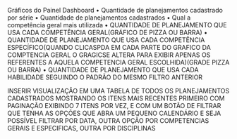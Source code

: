 Gráficos do Painel Dashboard
 • Quantidade de planejamentos cadastrado por série 
 • Quantidade de planejamentos cadastrados
 • Qual a competência geral mais utilizada
 • QUANTIDADE DE PLANEJAMENTO QUE USA CADA COMPETÊNCIA GERAL(GRÁFICO DE PIZZA OU BARRA)
 • QUANTIDADE DE PLANEJAMENTO QUE USA CADA COMPETÊNCIA ESPECÍFICO(QUANDO CLICASPDA EM CADA PARTE DO GRAFICO DA COMPTENCIA GERAL O GRAGICSE ALTERA PARA EXIBIR APENAS OS REFERENTES A AQUELA COMPETENCIA GERAL ESCOLHIDA)(GRADE PIZZA OU BARRA)
 • QUANTIDADE DE PLANEJAMENTO QUE USA CADA HABILIDADE SEGUINDO O PADRÃO DO MESMO FILTRO ANTERIOR

 INSERIR VISUALIZAÇÃO EM UMA TABELA DE TODOS OS PLANEJAMENTOS CADASTRADOS MOSTRANDO OS ITENS MAIS RECENTES PRIMEIRO COM PAGINAÇÃO EXIBINDO 7 ITENS POR VEZ, E COM UM BOTÃO DE FILTRAR QUE TENHA AS OPÇÕES QUE ABRA UM PEQUENO CALENDÁRIO E SEJA POSSÍVEL FILTRAR POR DATA, OUTRA OPÇÃO POR COMPETENCIAS GERAIS E ESPECIFICAS, OUTRA POR DISCIPLINAS
